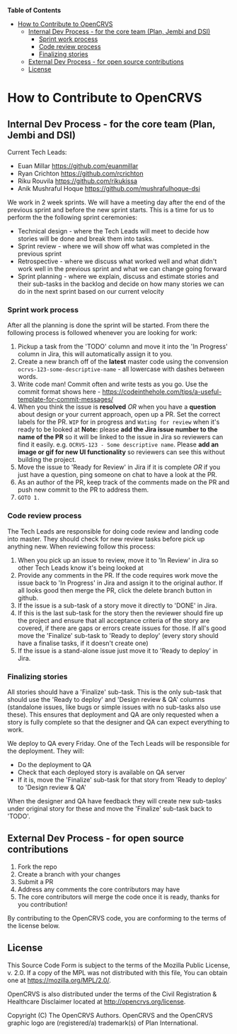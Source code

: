 <!-- START doctoc generated TOC please keep comment here to allow auto update -->
<!-- DON'T EDIT THIS SECTION, INSTEAD RE-RUN doctoc TO UPDATE -->
**Table of Contents**  

- [How to Contribute to OpenCRVS](#how-to-contribute-to-opencrvs)
  - [Internal Dev Process - for the core team (Plan, Jembi and DSI)](#internal-dev-process---for-the-core-team-plan-jembi-and-dsi)
    - [Sprint work process](#sprint-work-process)
    - [Code review process](#code-review-process)
    - [Finalizing stories](#finalizing-stories)
  - [External Dev Process - for open source contributions](#external-dev-process---for-open-source-contributions)
  - [License](#license)

<!-- END doctoc generated TOC please keep comment here to allow auto update -->

# How to Contribute to OpenCRVS

## Internal Dev Process - for the core team (Plan, Jembi and DSI)

Current Tech Leads:

- Euan Millar https://github.com/euanmillar
- Ryan Crichton https://github.com/rcrichton
- Riku Rouvila https://github.com/rikukissa
- Anik Mushraful Hoque https://github.com/mushrafulhoque-dsi

We work in 2 week sprints. We will have a meeting day after the end of the previous sprint and before the new sprint starts. This is a time for us to perform the the following sprint ceremonies:

- Technical design - where the Tech Leads will meet to decide how stories will be done and break them into tasks.
- Sprint review - where we will show off what was completed in the previous sprint
- Retrospective - where we discuss what worked well and what didn't work well in the previous sprint and what we can change going forward
- Sprint planning - where we explain, discuss and estimate stories and their sub-tasks in the backlog and decide on how many stories we can do in the next sprint based on our current velocity

### Sprint work process

After all the planning is done the sprint will be started. From there the following process is followed whenever you are looking for work:

1. Pickup a task from the 'TODO' column and move it into the 'In Progress' column in Jira, this will automatically assign it to you.
2. Create a new branch off of the **latest** master code using the convension `ocrvs-123-some-descriptive-name` - all lowercase with dashes between words.
3. Write code man! Commit often and write tests as you go. Use the commit format shows here - https://codeinthehole.com/tips/a-useful-template-for-commit-messages/
4. When you think the issue is **resolved** _OR_ when you have a **question** about design or your current approach, open up a PR. Set the correct labels for the PR. `WIP` for in progress and `Wating for review` when it's ready to be looked at **Note:** please **add the Jira issue number to the name of the PR** so it will be linked to the issue in Jira so reviewers can find it easily. e.g. `OCRVS-123 - Some descriptive name`. Please **add an image or gif for new UI functionality** so reviewers can see this without building the project.
5. Move the issue to 'Ready for Review' in Jira if it is complete _OR_ if you just have a question, ping someone on chat to have a look at the PR.
6. As an author of the PR, keep track of the comments made on the PR and push new commit to the PR to address them.
7. `GOTO 1.`

### Code review process

The Tech Leads are responsible for doing code review and landing code into master. They should check for new review tasks before pick up anything new. When reviewing follow this process:

1. When you pick up an issue to review, move it to 'In Review' in Jira so other Tech Leads know it's being looked at
2. Provide any comments in the PR. If the code requires work move the issue back to 'In Progress' in Jira and assign it to the original author. If all looks good then merge the PR, click the delete branch button in github.
3. If the issue is a sub-task of a story move it directly to 'DONE' in Jira.
4. If this is the last sub-task for the story then the reviewer should fire up the project and ensure that all acceptance criteria of the story are covered, if there are gaps or errors create issues for those. If all's good move the 'Finalize' sub-task to 'Ready to deploy' (every story should have a finalise tasks, if it doesn't create one)
5. If the issue is a stand-alone issue just move it to 'Ready to deploy' in Jira.

### Finalizing stories

All stories should have a 'Finalize' sub-task. This is the only sub-task that should use the 'Ready to deploy' and 'Design review & QA' columns (standalone issues, like bugs or simple issues with no sub-tasks also use these). This ensures that deployment and QA are only requested when a story is fully complete so that the designer and QA can expect everything to work.

We deploy to QA every Friday. One of the Tech Leads will be responsible for the deployment. They will:

- Do the deployment to QA
- Check that each deployed story is available on QA server
- If it is, move the 'Finalize' sub-task for that story from 'Ready to deploy' to 'Design review & QA'

When the designer and QA have feedback they will create new sub-tasks under original story for these and move the 'Finalize' sub-task back to 'TODO'.

## External Dev Process - for open source contributions

1. Fork the repo
2. Create a branch with your changes
3. Submit a PR
4. Address any comments the core contributors may have
5. The core contributors will merge the code once it is ready, thanks for you contribution!

By contributing to the OpenCRVS code, you are conforming to the terms of the license below.

## License

This Source Code Form is subject to the terms of the Mozilla Public License, v. 2.0. If a copy of the MPL was not distributed with this
file, You can obtain one at https://mozilla.org/MPL/2.0/.

OpenCRVS is also distributed under the terms of the Civil Registration & Healthcare Disclaimer located at http://opencrvs.org/license.

Copyright (C) The OpenCRVS Authors. OpenCRVS and the OpenCRVS graphic logo are (registered/a) trademark(s) of Plan International.
